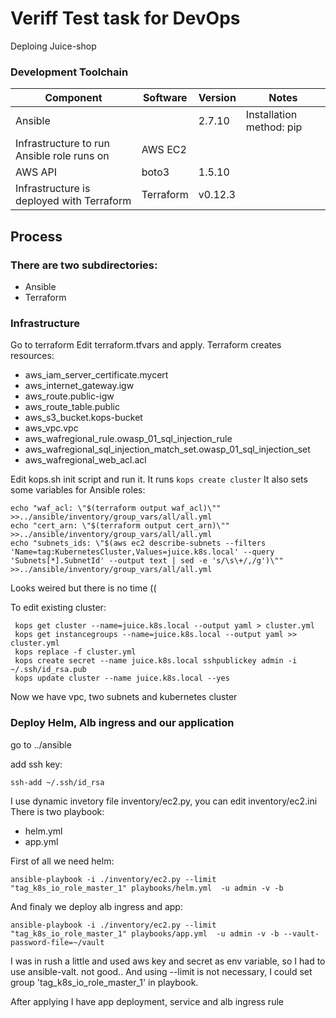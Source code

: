# Veriff Test task for DevOps

Deploing Juice-shop

### Development Toolchain
Component | Software | Version | Notes
--------- | -------- | ------- |------
Ansible	 |	| 2.7.10	| Installation method: pip
Infrastructure to run Ansible role runs on | AWS EC2 | |
AWS API | boto3 | 1.5.10 |
Infrastructure is deployed with Terraform | Terraform | v0.12.3 |

## Process
### There are two subdirectories: 
- Ansible 
- Terraform

### Infrastructure
Go to terraform
Edit terraform.tfvars and apply.
Terraform creates resources:
- aws_iam_server_certificate.mycert
- aws_internet_gateway.igw
- aws_route.public-igw
- aws_route_table.public
- aws_s3_bucket.kops-bucket
- aws_vpc.vpc
- aws_wafregional_rule.owasp_01_sql_injection_rule
- aws_wafregional_sql_injection_match_set.owasp_01_sql_injection_set
- aws_wafregional_web_acl.acl

Edit kops.sh init script and run it.
It runs ```kops create cluster```
It also sets some variables for Ansible roles:
```
echo "waf_acl: \"$(terraform output waf_acl)\"" >>../ansible/inventory/group_vars/all/all.yml
echo "cert_arn: \"$(terraform output cert_arn)\"" >>../ansible/inventory/group_vars/all/all.yml
echo "subnets_ids: \"$(aws ec2 describe-subnets --filters 'Name=tag:KubernetesCluster,Values=juice.k8s.local' --query 'Subnets[*].SubnetId' --output text | sed -e 's/\s\+/,/g')\"" >>../ansible/inventory/group_vars/all/all.yml
```
Looks weired but there is no time ((


To edit existing cluster:
```
 kops get cluster --name=juice.k8s.local --output yaml > cluster.yml
 kops get instancegroups --name=juice.k8s.local --output yaml >> cluster.yml
 kops replace -f cluster.yml
 kops create secret --name juice.k8s.local sshpublickey admin -i ~/.ssh/id_rsa.pub
 kops update cluster --name juice.k8s.local --yes
```

Now we have vpc, two subnets and kubernetes cluster

### Deploy Helm, Alb ingress and our application

go to ../ansible

add ssh key:
```
ssh-add ~/.ssh/id_rsa
```

I use dynamic invetory file inventory/ec2.py, you can edit inventory/ec2.ini
There is two playbook:
- helm.yml
- app.yml

First of all we need helm:
```
ansible-playbook -i ./inventory/ec2.py --limit "tag_k8s_io_role_master_1" playbooks/helm.yml  -u admin -v -b
```

And finaly we deploy alb ingress and app:
```
ansible-playbook -i ./inventory/ec2.py --limit "tag_k8s_io_role_master_1" playbooks/app.yml  -u admin -v -b --vault-password-file=~/vault
```

I was in rush a little and used aws key and secret as env variable, so I had to use ansible-valt. not good..
And using --limit is not necessary, I could set group 'tag_k8s_io_role_master_1' in playbook.

After applying I have app deployment, service and alb ingress rule

